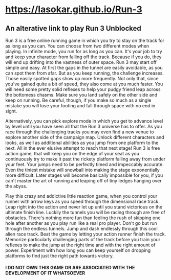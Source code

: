 # https://lasokar.github.io/Run-3
## An alterative link to play Run 3 Unblocked

Run 3 is a free online running game in which you try to stay on the track for as long as you can. You can choose from two different modes when playing. In infinite mode, you run for as long as you can. It's your job to try and keep your character from falling off the track. Because if you do, they will end up drifting into the vastness of outer space. Run 3 may start off simple and easy. At first the gaps in the tunnel are easily avoidable, as you can spot them from afar. But as you keep running, the challenge increases. Those easily spotted gaps show up more frequently. Not only that, since you've gained quite a bit of speed, they also come at you much faster. You will need some pretty solid reflexes to help your pudgy friend leap across the bottomess chasms. Make sure you land safely on the other side and keep on running. Be careful, though, if you make so much as a single mistake you will lose your footing and fall through space with no end in sight.

Alternatively, you can pick explore mode in which you get to advance level by level until you have seen all that the Run 3 universe has to offer. As you race through the challenging tracks you may even find a new venue to explore another side of the campaign map. Unlock different characters and looks, as well as additional abilities as you jump from one platform to the next. All in the ever elusive attempt to reach that next stage! Run 3 is free action game, that will keep you on the edge of your seat as you continuously try to make it past the rickety platform falling away from under your feet. Your jumps need to be perfectly timed and impeccably accurate. Even the tiniest mistake will snowball into making the stage exponentially more difficult. Later stages will become basically impossible for you, if you can't master the art of running and leaping off of tiny ledges hanging over the abyss.

Play this crazy and addictive little reaction game, when you control your runner with arrow keys as you speed through the dimensional race track. Leap right into the action and never let up until you stand victorious on the ultimate finish line. Luckily the tunnels you will be racing through are free of obstacles. There's nothing more fun than feeling the rush of skipping one hole after another as you play run like a real pro player. Don't go but run through the endless tunnels. Jump and dash endlessly through this cool alien race track. Beat the game by letting your action runner finish the track. Memorize particularly challenging parts of the track before you train your reflexes to make the jump at the right time and with the right amount of power. Experiment with how long you can keep yourself on dropping platforms to find just the right path towards victory.

#### I DO NOT OWN THIS GAME OR ARE ASSOCIATED WITH THE DEVELOPMENT OF IT WHATSOEVER
